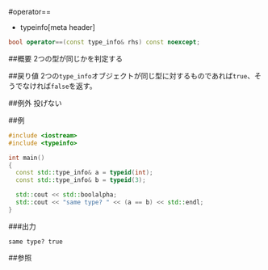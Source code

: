 #operator==
* typeinfo[meta header]

```cpp
bool operator==(const type_info& rhs) const noexcept;
```

##概要
2つの型が同じかを判定する


##戻り値
2つの`type_info`オブジェクトが同じ型に対するものであれば`true`、そうでなければ`false`を返す。


##例外
投げない


##例
```cpp
#include <iostream>
#include <typeinfo>

int main()
{
  const std::type_info& a = typeid(int);
  const std::type_info& b = typeid(3);

  std::cout << std::boolalpha;
  std::cout << "same type? " << (a == b) << std::endl;
}
```

###出力
```
same type? true
```

##参照


